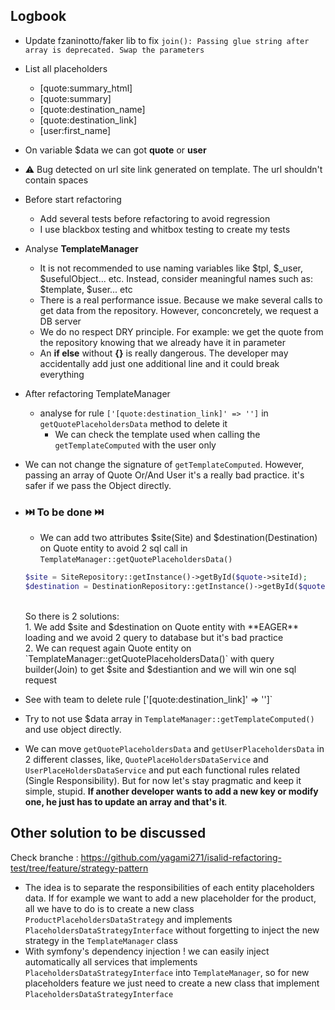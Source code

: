 ## Logbook
* Update fzaninotto/faker lib to fix `join(): Passing glue string after array is deprecated. Swap the parameters`
* List all placeholders
  * [quote:summary_html]
  * [quote:summary]
  * [quote:destination_name]
  * [quote:destination_link]
  * [user:first_name]
* On variable $data we can got **quote** or **user**
* :warning: Bug detected on url site link generated on template. The url shouldn't contain spaces
* Before start refactoring 
  * Add several tests before refactoring to avoid regression
  * I use blackbox testing and whitbox testing to create my tests
* Analyse **TemplateManager**
  * It is not recommended to use naming variables like $tpl, $_user, $usefulObject... etc. Instead, consider meaningful names such as: $template, $user... etc
  * There is a real performance issue. Because we make several calls to get data from the repository. However, conconcretely, we request a DB server
  * We do no respect DRY principle. For example: we get the quote from the repository knowing that we already have it in parameter
  * An **if else** without **{}** is really dangerous. The developer may accidentally add just one additional line and it could break everything
* After refactoring TemplateManager
  * analyse for rule `['[quote:destination_link]' => '']` in `getQuotePlaceholdersData` method to delete it
    * We can check the template used when calling the `getTemplateComputed` with the user only
* We can not change the signature of `getTemplateComputed`. However, passing an array of Quote Or/And User it's a really bad practice. it's safer if we pass the Object directly.


* ### :next_track_button: **To be done** :next_track_button:
  *  We can add two attributes $site(Site) and $destination(Destination) on Quote entity to avoid 2 sql call in `TemplateManager::getQuotePlaceholdersData()` <br> 
  ```php
  $site = SiteRepository::getInstance()->getById($quote->siteId);
  $destination = DestinationRepository::getInstance()->getById($quote->destinationId);
  ```
  <br>
  So there is 2 solutions: <br>
  1. We add $site and $destination on Quote entity with **EAGER** loading and we avoid 2 query to database but it's bad practice <br>
  2. We can request again Quote entity on `TemplateManager::getQuotePlaceholdersData()` with query builder(Join) to get $site and $destiantion and we will win one sql request <br>

* See with team to delete rule ['[quote:destination_link]' => '']`
* Try to not use $data array in `TemplateManager::getTemplateComputed()` and use object directly.
* We can move `getQuotePlaceholdersData` and `getUserPlaceholdersData` in 2 different classes, like, `QuotePlaceHoldersDataService` and `UserPlaceHoldersDataService` and put each functional rules related (Single Responsibility). 
  But for now let's stay pragmatic and keep it simple, stupid. **If another developer wants to add a new key or modify one, he just has to update an array and that's it**. 
 

## Other solution to be discussed
Check branche : https://github.com/yagami271/isalid-refactoring-test/tree/feature/strategy-pattern <br> 
* The idea is to separate the responsibilities of each entity placeholders data. If for example we want to add a new placeholder for the product, all we have to do is to create a new class `ProductPlaceholdersDataStrategy` and implements `PlaceholdersDataStrategyInterface` without forgetting to inject the new strategy in the `TemplateManager` class
* With symfony's dependency injection ! we can easily inject automatically all services that implements `PlaceholdersDataStrategyInterface` into `TemplateManager`, so for new placeholders feature we just need to create a new class that implement `PlaceholdersDataStrategyInterface`